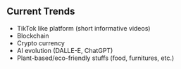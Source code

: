 ## Current Trends
- TikTok like platform (short informative videos)
- Blockchain
- Crypto currency
- AI evolution (DALLE-E, ChatGPT)
- Plant-based/eco-friendly stuffs (food, furnitures, etc.)
